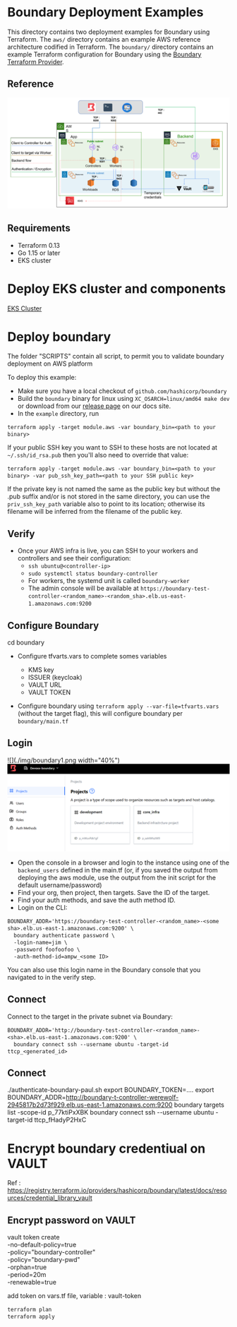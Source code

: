# Boundary Deployment Examples
This directory contains two deployment examples for Boundary using Terraform. The `aws/` directory contains an example AWS reference architecture codified in Terraform. The `boundary/` directory contains an example Terraform configuration for Boundary using the [Boundary Terraform Provider](https://github.com/hashicorp/terraform-provider-boundary).

## Reference
![](./img/boundary-schema.png)

## Requirements
- Terraform 0.13
- Go 1.15 or later 
- EKS cluster

# Deploy EKS cluster and components
[EKS Cluster](./eks-v2/)


# Deploy boundary
The folder "SCRIPTS" contain all script, to permit you to validate boundary deployment on AWS platform

To deploy this example:
- Make sure you have a local checkout of `github.com/hashicorp/boundary`
- Build the `boundary` binary for linux using `XC_OSARCH=linux/amd64 make dev` or download from our [release page](https://boundaryproject.io/) on our docs site.
- In the `example` directory, run 

```
terraform apply -target module.aws -var boundary_bin=<path to your binary>
```

If your public SSH key you want to SSH to these hosts are not located at `~/.ssh/id_rsa.pub` then you'll also need to override that value:
```
terraform apply -target module.aws -var boundary_bin=<path to your binary> -var pub_ssh_key_path=<path to your SSH public key>
```

If the private key is not named the same as the public key but without the .pub suffix and/or is not stored in the same directory, you can use the `priv_ssh_key_path` variable also to point to its location; otherwise its filename will be inferred from the filename of the public key.

## Verify
- Once your AWS infra is live, you can SSH to your workers and controllers and see their configuration:
  - `ssh ubuntu@<controller-ip>`
  - `sudo systemctl status boundary-controller`
  - For workers, the systemd unit is called `boundary-worker`
  - The admin console will be available at `https://boundary-test-controller-<random_name>-<random_sha>.elb.us-east-1.amazonaws.com:9200`

## Configure Boundary 
cd boundary

- Configure tfvarts.vars to complete somes variables
  - KMS key
  - ISSUER (keycloak)
  - VAULT URL
  - VAULT TOKEN

- Configure boundary using `terraform apply --var-file=tfvarts.vars` (without the target flag), this will configure boundary per `boundary/main.tf`

## Login
![](./img/boundary1.png width="40%")
![](./img/boundary2.png)
- Open the console in a browser and login to the instance using one of the `backend_users` defined in the main.tf (or, if you saved the output from deploying the aws module, use the output from the init script for the default username/password)
- Find your org, then project, then targets. Save the ID of the target. 
- Find your auth methods, and save the auth method ID.
- Login on the CLI: 

```
BOUNDARY_ADDR='https://boundary-test-controller-<random_name>-<some sha>.elb.us-east-1.amazonaws.com:9200' \
  boundary authenticate password \
  -login-name=jim \
  -password foofoofoo \
  -auth-method-id=ampw_<some ID>
```

You can also use this login name in the Boundary console that you navigated to in the verify step.

## Connect

Connect to the target in the private subnet via Boundary:

```
BOUNDARY_ADDR='http://boundary-test-controller-<random_name>-<sha>.elb.us-east-1.amazonaws.com:9200' \
  boundary connect ssh --username ubuntu -target-id ttcp_<generated_id>
```


## Connect

./authenticate-boundary-paul.sh
export BOUNDARY_TOKEN=....
export BOUNDARY_ADDR=http://boundary-t-controller-werewolf-2945817b2d73f929.elb.us-east-1.amazonaws.com:9200
boundary targets  list -scope-id p_77ktiPxXBK
boundary connect ssh --username ubuntu -target-id ttcp_fHadyP2HxC

# Encrypt boundary credentiual on VAULT
Ref : https://registry.terraform.io/providers/hashicorp/boundary/latest/docs/resources/credential_library_vault

## Encrypt password on VAULT
vault token create \
  -no-default-policy=true \
  -policy="boundary-controller" \
  -policy="boundary-pwd" \
  -orphan=true \
  -period=20m \
  -renewable=true

add token on vars.tf file, variable : vault-token

```
terraform plan
terraform apply
```
